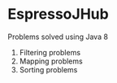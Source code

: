 # EspressoJHub
Problems solved using Java 8 
1. Filtering problems
2. Mapping problems
3. Sorting problems
